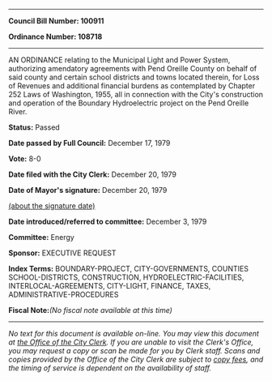 

********

**Council Bill Number: 100911**
   
**Ordinance Number: 108718**
********

 AN ORDINANCE relating to the Municipal Light and Power System, authorizing amendatory agreements with Pend Oreille County on behalf of said county and certain school districts and towns located therein, for Loss of Revenues and additional financial burdens as contemplated by Chapter 252 Laws of Washington, 1955, all in connection with the City's construction and operation of the Boundary Hydroelectric project on the Pend Oreille River.

**Status:** Passed
   
**Date passed by Full Council:** December 17, 1979
   
**Vote:** 8-0
   
**Date filed with the City Clerk:** December 20, 1979
   
**Date of Mayor's signature:** December 20, 1979
   
[(about the signature date)](/~public/approvaldate.htm)
   
   
   
**Date introduced/referred to committee:** December 3, 1979
   
**Committee:** Energy
   
**Sponsor:** EXECUTIVE REQUEST
   
   
**Index Terms:** BOUNDARY-PROJECT, CITY-GOVERNMENTS, COUNTIES SCHOOL-DISTRICTS, CONSTRUCTION, HYDROELECTRIC-FACILITIES, INTERLOCAL-AGREEMENTS, CITY-LIGHT, FINANCE, TAXES, ADMINISTRATIVE-PROCEDURES

**Fiscal Note:**_(No fiscal note available at this time)_
********

_No text for this document is available on-line. You may view this document at [the Office of the City Clerk](http://www.seattle.gov/leg/clerk/contactUs.htm). If you are unable to visit the Clerk's Office, you may request a copy or scan be made for you by Clerk staff. Scans and copies provided by the Office of the City Clerk are subject to [copy fees](http://clerk.seattle.gov/~public/clerkfees.htm), and the timing of service is dependent on the availability of staff._

